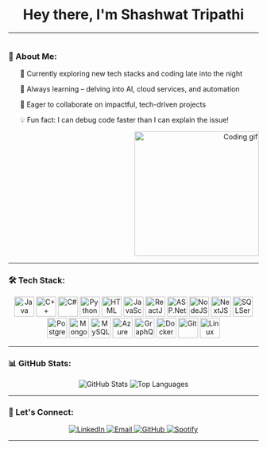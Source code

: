 <h1 align="center">Hey there, I'm Shashwat Tripathi</h1>

---

<div align="left">
  <div style="display: inline-block; text-align: left; max-width: 500px;">
    <h3>🚀 About Me:</h3>
    <ul>
      <p>🔭 Currently exploring new tech stacks and coding late into the night</p>
      <p>🌱 Always learning – delving into AI, cloud services, and automation</p>
      <p>👯 Eager to collaborate on impactful, tech-driven projects</p>
      <p>💡 Fun fact: I can debug code faster than I can explain the issue!</p>
    </ul>
  </div>
  
  <div align="right">
    <img src="https://media.giphy.com/media/836HiJc7pgzy8iNXCn/giphy.gif" width="250" alt="Coding gif" />
  </div>
</div>

---

### 🛠️ Tech Stack:

<p align="center">
  <img src="https://cdn.jsdelivr.net/gh/devicons/devicon/icons/java/java-original.svg" height="40" alt="Java" />
  <img src="https://cdn.jsdelivr.net/gh/devicons/devicon/icons/cplusplus/cplusplus-original.svg" height="40" alt="C++" />
  <img src="https://cdn.jsdelivr.net/gh/devicons/devicon/icons/csharp/csharp-original.svg" height="40" alt="C#" />
  <img src="https://cdn.jsdelivr.net/gh/devicons/devicon/icons/python/python-original.svg" height="40" alt="Python" />
  <img src="https://cdn.jsdelivr.net/gh/devicons/devicon/icons/html5/html5-original.svg" height="40" alt="HTML" />
  <img src="https://cdn.jsdelivr.net/gh/devicons/devicon/icons/javascript/javascript-original.svg" height="40" alt="JavaScript" />

  <img src="https://cdn.jsdelivr.net/gh/devicons/devicon/icons/react/react-original.svg" height="40" alt="ReactJS" />
  <img src="https://cdn.jsdelivr.net/gh/devicons/devicon/icons/dot-net/dot-net-original.svg" height="40" alt="ASP.Net Core" />
  <img src="https://cdn.jsdelivr.net/gh/devicons/devicon/icons/nodejs/nodejs-original.svg" height="40" alt="NodeJS" />
  <img src="https://cdn.jsdelivr.net/gh/devicons/devicon/icons/nextjs/nextjs-original-wordmark.svg" height="40" alt="NextJS" />

  <img src="https://cdn.jsdelivr.net/gh/devicons/devicon/icons/microsoftsqlserver/microsoftsqlserver-plain.svg" height="40" alt="SQLServer" />
  <img src="https://cdn.jsdelivr.net/gh/devicons/devicon/icons/postgresql/postgresql-original.svg" height="40" alt="PostgreSQL" />
  <img src="https://cdn.jsdelivr.net/gh/devicons/devicon/icons/mongodb/mongodb-original.svg" height="40" alt="MongoDB" />
  <img src="https://cdn.jsdelivr.net/gh/devicons/devicon/icons/mysql/mysql-original.svg" height="40" alt="MySQL" />

  <img src="https://cdn.jsdelivr.net/gh/devicons/devicon/icons/azure/azure-original.svg" height="40" alt="Azure" />
  <img src="https://cdn.jsdelivr.net/gh/devicons/devicon/icons/graphql/graphql-plain.svg" height="40" alt="GraphQL" />
  <img src="https://cdn.jsdelivr.net/gh/devicons/devicon/icons/docker/docker-original.svg" height="40" alt="Docker" />
  <img src="https://cdn.jsdelivr.net/gh/devicons/devicon/icons/git/git-original.svg" height="40" alt="Git" />
  <img src="https://cdn.jsdelivr.net/gh/devicons/devicon/icons/linux/linux-original.svg" height="40" alt="Linux" />
</p>

---

### 📊 GitHub Stats:

<div align="center">
  <img src="https://github-readme-s-git-186505-shashwat-tripathis-projects-32e2d00e.vercel.app/api?username=Shashwattripathi23&show_icons=true&theme=radical&" alt="GitHub Stats" />
  <img src="https://github-readme-stats.vercel.app/api/top-langs/?username=Shashwattripathi23&layout=compact&theme=radical" alt="Top Languages" />
</div>

---

### 💬 Let's Connect:

<p align="center">
  <a href="https://www.linkedin.com/in/shashwat-tripathi-145203220/" target="_blank">
    <img src="https://img.shields.io/badge/LinkedIn-0077B5?style=for-the-badge&logo=linkedin&logoColor=white" alt="LinkedIn" />
  </a>
  <a href="mailto:tripathi.shashwat@example.com">
    <img src="https://img.shields.io/badge/Email-D14836?style=for-the-badge&logo=gmail&logoColor=white" alt="Email" />
  </a>
  <a href="https://github.com/Shashwattripathi23" target="_blank">
    <img src="https://img.shields.io/badge/GitHub-181717?style=for-the-badge&logo=github&logoColor=white" alt="GitHub" />
  </a>
  <a href="https://open.spotify.com/playlist/0RbTmA2NAMn4O6xXz6FuqB?si=bfc30f46f11a44f4" target="_blank">
    <img src="https://img.shields.io/badge/Spotify-1DB954?style=for-the-badge&logo=spotify&logoColor=white" alt="Spotify" />
  </a>
</p>

---

